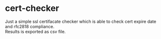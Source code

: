 # cert-checker
Just a simple ssl certifacate checker which is able to check cert expire date and rfc2818 compliance.\
Results is exported as csv file.
